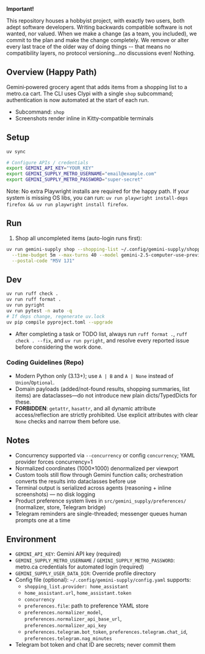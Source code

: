 **Important!**

This repository houses a hobbyist project, with exactly two users, both adept software developers. Writing backwards compatible software is not wanted, nor valued. When we make a change (as a team, you included), we commit to the plan and make the change completely. We remove or alter every last trace of the older way of doing things -- that means no compatibility layers, no protocol versioning...no discussions even! Nothing.

## Overview (Happy Path)

Gemini‑powered grocery agent that adds items from a shopping list to a metro.ca cart. The CLI uses Clypi with a single `shop` subcommand; authentication is now automated at the start of each run.

- Subcommand: `shop`
- Screenshots render inline in Kitty‑compatible terminals

## Setup

```bash
uv sync

# Configure APIs / credentials
export GEMINI_API_KEY="YOUR_KEY"
export GEMINI_SUPPLY_METRO_USERNAME="email@example.com"
export GEMINI_SUPPLY_METRO_PASSWORD="super-secret"
```

Note: No extra Playwright installs are required for the happy path. If your system is missing OS libs, you can run: `uv run playwright install-deps firefox && uv run playwright install firefox`.

## Run

1. Shop all uncompleted items (auto-login runs first):

```bash
uv run gemini-supply shop --shopping-list ~/.config/gemini-supply/shopping_list.yaml \
  --time-budget 5m --max-turns 40 --model gemini-2.5-computer-use-preview-10-2025 \
  --postal-code "M5V 1J1"
```

## Dev

```bash
uv run ruff check .
uv run ruff format .
uv run pyright
uv run pytest -n auto -q
# If deps change, regenerate uv.lock
uv pip compile pyproject.toml --upgrade
```

- After completing a task or TODO list, always run `ruff format .`, `ruff check . --fix`, and `uv run pyright`, and resolve every reported issue before considering the work done.

### Coding Guidelines (Repo)

- Modern Python only (3.13+); use `A | B` and `A | None` instead of `Union`/`Optional`.
- Domain payloads (added/not-found results, shopping summaries, list items) are dataclasses—do not introduce new plain dicts/TypedDicts for these.
- **FORBIDDEN**: `getattr`, `hasattr`, and all dynamic attribute access/reflection are strictly prohibited. Use explicit attributes with clear `None` checks and narrow them before use.

## Notes

- Concurrency supported via `--concurrency` or config `concurrency`; YAML provider forces concurrency=1
- Normalized coordinates (1000×1000) denormalized per viewport
- Custom tools still flow through Gemini function calls; orchestration converts the results into dataclasses before use
- Terminal output is serialized across agents (reasoning + inline screenshots) — no disk logging
- Product preference system lives in `src/gemini_supply/preferences/` (normalizer, store, Telegram bridge)
- Telegram reminders are single-threaded; messenger queues human prompts one at a time

## Environment

- `GEMINI_API_KEY`: Gemini API key (required)
- `GEMINI_SUPPLY_METRO_USERNAME` / `GEMINI_SUPPLY_METRO_PASSWORD`: metro.ca credentials for automated login (required)
- `GEMINI_SUPPLY_USER_DATA_DIR`: Override profile directory
- Config file (optional): `~/.config/gemini-supply/config.yaml` supports:
  - `shopping_list.provider: home_assistant`
  - `home_assistant.url`, `home_assistant.token`
  - `concurrency`
  - `preferences.file`: path to preference YAML store
  - `preferences.normalizer_model`, `preferences.normalizer_api_base_url`, `preferences.normalizer_api_key`
  - `preferences.telegram.bot_token`, `preferences.telegram.chat_id`, `preferences.telegram.nag_minutes`
- Telegram bot token and chat ID are secrets; never commit them
